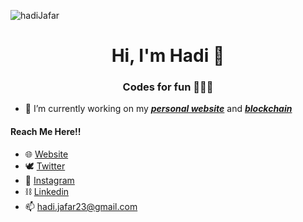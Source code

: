 <p align="left"> 
<img src="https://komarev.com/ghpvc/?username=hadiJafar&label=Profile%20views&color=0e75b6&style=flat" alt="hadiJafar" />

<h1 align="center">Hi, I'm Hadi 👋</h1>
<h3 align="center">Codes for fun 🧑🏽‍💻</h3>

- 🔭 I’m currently working on my [***personal website***](https://github.com/hadiJafar/personal-website) and [***blockchain***](https://github.com/hadijafar/blockchain)

#### Reach Me Here!!
- 🌐 [Website](https://hadijafar.netlify.app)
- 🕊 [Twitter](https://twitter.com/hadijafar0)
- 📸 [Instagram](https://instagram.com/hadi_jafar10)
- ⛓ [Linkedin](https://www.linkedin.com/in/hadi-jafar-950916205/)
- 📫 hadi.jafar23@gmail.com


<!--
**hadiJafar/hadiJafar** is a ✨ _special_ ✨ repository because its `README.md` (this file) appears on your GitHub profile.

Here are some ideas to get you started:

- 🔭 I’m currently working on ...
- 🌱 I’m currently learning ...
- 👯 I’m looking to collaborate on ...
- 🤔 I’m looking for help with ...
- 💬 Ask me about ...
- 📫 How to reach me: ...
- 😄 Pronouns: ...
- ⚡ Fun fact: ...
-->
